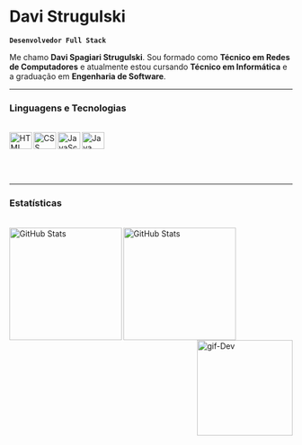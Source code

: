 # Davi Strugulski

**`Desenvolvedor Full Stack`**

Me chamo **Davi Spagiari Strugulski**. Sou formado como **Técnico em Redes de Computadores** e atualmente estou cursando **Técnico em Informática** e a graduação em **Engenharia de Software**.

---

### Linguagens e Tecnologias

<div style="display: inline-block;"><br>
  <img align="left" alt="HTML" title="HTML" height="30px" width="40px" src="https://cdn.jsdelivr.net/gh/devicons/devicon@latest/icons/html5/html5-original.svg" />
  <img align="left" alt="CSS" title="CSS" height="30px" width="40px" src="https://cdn.jsdelivr.net/gh/devicons/devicon@latest/icons/css3/css3-original.svg" />
  <img align="left" alt="JavaScript" title="JavaScript" height="30px" width="40px" src="https://cdn.jsdelivr.net/gh/devicons/devicon@latest/icons/javascript/javascript-original.svg" />
  <img align="left" alt="Java" title="Java" height="30px" width="40px" src="https://cdn.jsdelivr.net/gh/devicons/devicon@latest/icons/java/java-original.svg" />
</div>

<br><br>

---

### Estatísticas

<div><br>
  <img align="left" alt="GitHub Stats" height="200px" src="https://github-readme-stats.vercel.app/api?username=Davi-SS&show_icons=true&theme=merko&include_all_commits-true&locale-pt-br" />
  <img align="left" alt="GitHub Stats" height="200px" src="https://github-readme-stats.vercel.app/api/top-langs/?username=Davi-SS&theme=merko&layout-compact&custom_title=Linguagens&langs_count=4" />
  <img align="right" alt="gif-Dev" width="170px" src="https://media.giphy.com/media/v1.Y2lkPTc5MGI3NjExa3R2Zmc3dTZrMHRwbmNlaGV5cnUwN3JzeDU0ZzJwemM3MGdsbGsyaSZlcD12MV9naWZzX3NlYXJjaCZjdD1n/JqmupuTVZYaQX5s094/giphy.gif" />
</div>
